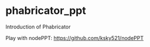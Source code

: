 # phabricator_ppt
Introduction of Phabricator

Play with nodePPT:
https://github.com/ksky521/nodePPT
